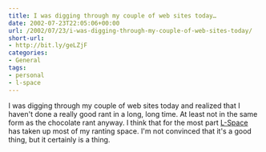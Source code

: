 ```yaml
---
title: I was digging through my couple of web sites today…
date: 2002-07-23T22:05:06+00:00
url: /2002/07/23/i-was-digging-through-my-couple-of-web-sites-today/
short-url:
- http://bit.ly/geLZjF
categories:
- General
tags:
- personal
- l-space
---
```

I was digging through my couple of web sites today and realized that I haven't done a really good rant in a long, long time. At least not in the same form as the chocolate rant anyway. I think that for the most part <a href="/l-space">L-Space</a> has taken up most of my ranting space. I'm not convinced that it's a good thing, but it certainly is a thing.